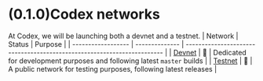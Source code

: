 # (0.1.0)Codex networks

 At Codex, we will be launching both a devnet and a testnet.
 | Network            | Status         | Purpose                                                                 |
 | ------------------ | -------------- | ----------------------------------------------------------------------- |
 | [Devnet](./devnet)   | :construction: | Dedicated for development purposes and following latest `master` builds |
 | [Testnet](./testnet) | :construction: | A public network for testing purposes, following latest releases        |
